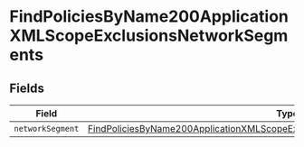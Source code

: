 # FindPoliciesByName200ApplicationXMLScopeExclusionsNetworkSegments


## Fields

| Field                                                                                                                                                                                         | Type                                                                                                                                                                                          | Required                                                                                                                                                                                      | Description                                                                                                                                                                                   |
| --------------------------------------------------------------------------------------------------------------------------------------------------------------------------------------------- | --------------------------------------------------------------------------------------------------------------------------------------------------------------------------------------------- | --------------------------------------------------------------------------------------------------------------------------------------------------------------------------------------------- | --------------------------------------------------------------------------------------------------------------------------------------------------------------------------------------------- |
| `networkSegment`                                                                                                                                                                              | [FindPoliciesByName200ApplicationXMLScopeExclusionsNetworkSegmentsNetworkSegment](../../models/operations/findpoliciesbyname200applicationxmlscopeexclusionsnetworksegmentsnetworksegment.md) | :heavy_minus_sign:                                                                                                                                                                            | N/A                                                                                                                                                                                           |